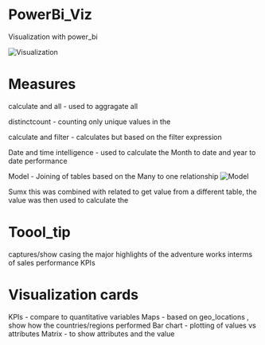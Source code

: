 # PowerBi_Viz

Visualization with power_bi

![Visualization](https://user-images.githubusercontent.com/86672704/185943499-5007f422-b111-45f8-9931-addfbe9b5c3c.png)


# Measures 

calculate and all - used to aggragate all 

distinctcount - counting only unique values in the 

calculate and filter - calculates but based on the filter expression

Date and time intelligence - used to calculate the Month to date and year to date performance

Model - Joining of tables based on the Many to one relationship 
![Model](https://user-images.githubusercontent.com/86672704/185943572-83efcfb1-eb36-43a3-9348-be6765535270.png)


Sumx  this was combined with related to get value from a different table, the value was then used to calculate the 

# Toool_tip 

captures/show casing the major highlights of the adventure works interms of sales performance KPIs

# Visualization cards

KPIs - compare to quantitative variables
Maps - based on geo_locations , show how the countries/regions performed
Bar chart - plotting of values vs attributes
Matrix - to show attributes and the value

